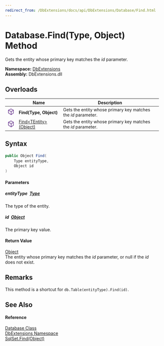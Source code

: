 ```yaml
---
redirect_from: /DbExtensions/docs/api/DbExtensions/Database/Find.html
---
```


Database.Find(Type, Object) Method
==================================
Gets the entity whose primary key matches the *id* parameter.
  
**Namespace:** [DbExtensions][1]  
**Assembly:** DbExtensions.dll

Overloads
---------

|                  | Name                          | Description                                                   |
| ---------------- | ----------------------------- | ------------------------------------------------------------- |
| ![Public method] | **Find(Type, Object)**        | Gets the entity whose primary key matches the *id* parameter. |
| ![Public method] | [Find&lt;TEntity>(Object)][2] | Gets the entity whose primary key matches the *id* parameter. |


Syntax
------

```csharp
public Object Find(
	Type entityType,
	Object id
)
```

#### Parameters

##### *entityType*  [Type][3]
The type of the entity.

##### *id*  [Object][4]
The primary key value.

#### Return Value
[Object][4]  
 The entity whose primary key matches the *id* parameter, or null if the *id* does not exist.

Remarks
-------
This method is a shortcut for `db.Table(entityType).Find(id)`.

See Also
--------

#### Reference
[Database Class][5]  
[DbExtensions Namespace][1]  
[SqlSet.Find(Object)][6]  

[1]: ../README.md
[2]: Find__1.md
[3]: https://learn.microsoft.com/dotnet/api/system.type
[4]: https://learn.microsoft.com/dotnet/api/system.object
[5]: README.md
[6]: ../SqlSet/Find.md
[Public method]: ../../icons/pubmethod.svg "Public method"